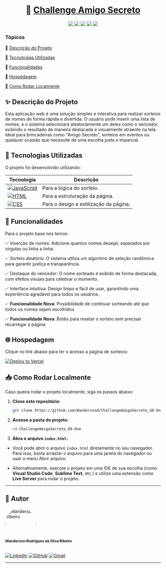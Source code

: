 <h1 align="center">
     🎲 <a href="#" alt="Amigo Secreto"> Challenge Amigo Secreto </a>
</h1>

<p align="center">
  <img src="https://img.shields.io/github/languages/count/Wandersood/ChallengeAmigoSecreto_G8-One?style=for-the-badge">
  <img src="https://img.shields.io/github/repo-size/Wandersood/ChallengeAmigoSecreto_G8-One?style=for-the-badge">
  <img src="https://img.shields.io/static/v1?label=Vercel&message=Deploy&color=orange&style=for-the-badge&logo=vercel"/>
  <img src="http://img.shields.io/static/v1?label=License&message=MIT&color=green&style=for-the-badge"/>
  <img src="http://img.shields.io/static/v1?label=STATUS&message=CONCLUIDO&color=GREEN&style=for-the-badge"/>
</p>


### Tópicos 

  :small_blue_diamond: [Descrição do Projeto](#descricao-do-projeto)

  :small_blue_diamond: [Tecnologias Utilizadas](#tecnologias-utilizadas)

  :small_blue_diamond: [Funcionalidades](#funcionalidades)

  :small_blue_diamond: [Hospedagem](#hospedagem)

  :small_blue_diamond: [Como Rodar Localmente](#como-rodar-localmente)
   


## ✨ Descrição do Projeto
Esta aplicação web é uma solução simples e interativa para realizar sorteios de nomes de forma rápida e divertida. O usuário pode inserir uma lista de nomes, e o sistema selecionará aleatoriamente um deles como o vencedor, exibindo o resultado de maneira destacada e visualmente atraente na tela. Ideal para brincadeiras como "Amigo Secreto", sorteios em eventos ou qualquer ocasião que necessite de uma escolha justa e imparcial.   


## 🚀 Tecnologias Utilizadas  

O projeto foi desenvolvido utilizando:  

| **Tecnologia**       | **Descrição**                                                                 |
|-----------------------|-------------------------------------------------------------------------------|
| [![JavaScript](https://img.shields.io/badge/JavaScript-F7DF1E?style=for-the-badge&logo=javascript&logoColor=black)](https://developer.mozilla.org/en-US/docs/Web/JavaScript) | Para a lógica do sorteio.                                                     |
| [![HTML](https://img.shields.io/badge/HTML-E34F26?style=for-the-badge&logo=html5&logoColor=white)](https://developer.mozilla.org/en-US/docs/Web/HTML) | Para a estruturação da página.                                                |
| [![CSS](https://img.shields.io/badge/CSS-1572B6?style=for-the-badge&logo=css3&logoColor=white)](https://developer.mozilla.org/en-US/docs/Web/CSS) | Para o design e estilização da página.                                        |


## 🔨 Funcionalidades  
Para o projeto base nós temos: 

✅ Inserção de nomes: Adicione quantos nomes desejar, separados por vírgulas ou linha a linha.

✅ Sorteio aleatório: O sistema utiliza um algoritmo de seleção randômica para garantir justiça e transparência.

✅ Destaque do vencedor: O nome sorteado é exibido de forma destacada, com efeitos visuais para celebrar o momento.

✅ Interface intuitiva: Design limpo e fácil de usar, garantindo uma experiência agradável para todos os usuários.

✅ **Funcionalidade Nova**: Possibilidade de continuar sorteando até que todos os nomes sejam escolhidos  

✅ **Funcionalidade Nova**: Botão para resetar o sorteio sem precisar recarregar a página  


## 🌐 Hospedagem  

Clique no link abaixo para ter o acesso a página de sorteios:

[![Deploy to Vercel](https://vercel.com/button)](https://challenge-amigo-secreto-g8-one-six.vercel.app/)   


## 📥 Como Rodar Localmente  

Caso queira rodar o projeto localmente, siga os passos abaixo:  

1. **Clone este repositório:**  
   ```bash
   git clone https://github.com/Wandersood/ChallengeAmigoSecreto_G8-One.git

2. **Acesse a pasta do projeto:**
    ```bash
    cd ChallengeAmigoSecreto_G8-One
    ```

3. **Abra o arquivo `index.html`:**

- Você pode abrir o arquivo `index.html` diretamente no seu navegador. Para isso, basta arrastar o arquivo para uma janela do navegador ou usar o menu Abrir arquivo.

- Alternativamente, execute o projeto em uma IDE de sua escolha (como **Visual Studio Code**, **Sublime Text**, etc.) e utilize uma extensão como **Live Server** para rodar o projeto.

---


## 🦸 Autor

<a href="https://github.com/Wandersood">
  <img style="border-radius: 50%;" src="https://avatars.githubusercontent.com/u/75549167?s=400&u=e1ba7e040150b6540b22be0237322ca56edd4dc3&v=4" width="100px;" alt="Wanderson Ribeiro"/>
  <br />
  <sub><b>Wanderson Rodrigues da Silva Ribeiro</b></sub></br><br/>
</a>


[![LinkedIn](https://img.shields.io/badge/LinkedIn-0A66C2?style=for-the-badge&logo=linkedin&logoColor=white)](https://www.linkedin.com/in/wrsribeiro?lipi=urn%3Ali%3Apage%3Ad_flagship3_profile_view_base_contact_details%3BEL0cusTJT8CuwfZy8d6pDw%3D%3D)
[![GitHub](https://img.shields.io/badge/GitHub-181717?style=for-the-badge&logo=github&logoColor=white)](https://github.com/Wandersood)
[![Gmail](https://img.shields.io/badge/Gmail-D14836?style=for-the-badge&logo=gmail&logoColor=white)](mailto:mecanica.wanderson@gmail.com)

---

